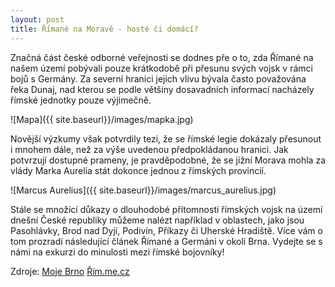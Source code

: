 ```yaml
---
layout: post
title: Římané na Moravě - hosté či domácí?
---
```


Značná část české odborné veřejnosti se dodnes pře o to, zda Římané na našem území pobývali pouze krátkodobě při přesunu svých vojsk 
v rámci bojů s Germány. Za severní hranici jejich vlivu bývala často považována řeka Dunaj, nad kterou se podle většiny 
dosavadních informací nacházely římské jednotky pouze výjimečně.

![Mapa]({{ site.baseurl}}/images/mapka.jpg)

Novější výzkumy však potvrdily tezi, že se římské legie dokázaly přesunout i mnohem dále, než za výše uvedenou předpokládanou hranici. 
Jak potvrzují dostupné prameny, je pravděpodobné, že se jižní Morava mohla za vlády Marka Aurelia  stát dokonce jednou 
z římských provincií.  

![Marcus Aurelius]({{ site.baseurl}}/images/marcus_aurelius.jpg)

Stále se množící důkazy o dlouhodobé přítomnosti římských vojsk na území dnešní České republiky můžeme nalézt například v oblastech, 
jako jsou Pasohlávky, Brod nad Dyjí, Podivín, Příkazy či Uherské Hradiště. Více vám o tom prozradí následující článek Římané a Germáni 
v okolí Brna. Vydejte se s námi na exkurzi do minulosti mezi římské bojovníky!


Zdroje:
[Moje Brno](http://mojebrno.jecool.net/inka--morava-rimane.html)
[Řím.me.cz](http://rim.me.cz/cisarove/marcus_aurelius/marcus_aurelius.php/)
